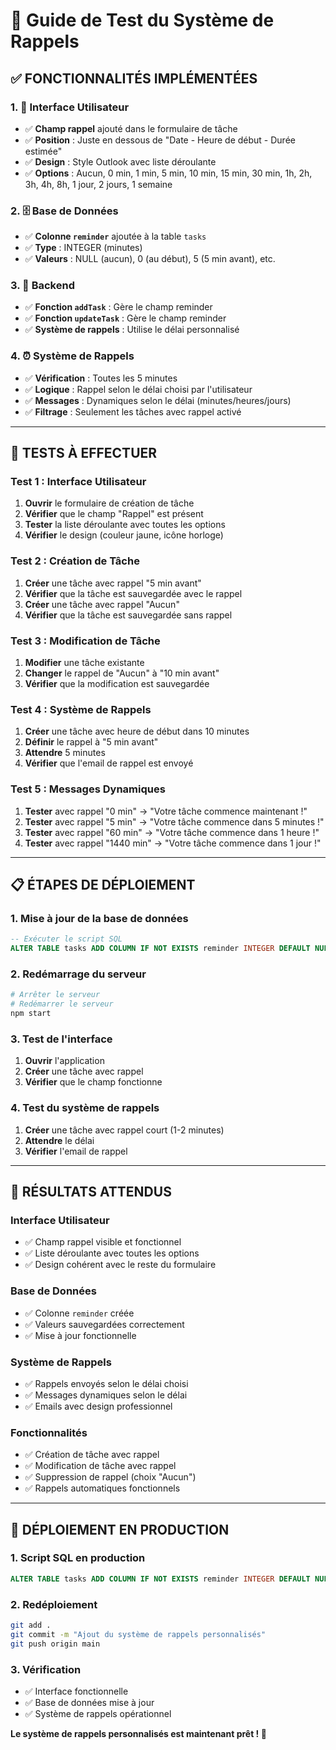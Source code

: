 # 🧪 Guide de Test du Système de Rappels

## ✅ **FONCTIONNALITÉS IMPLÉMENTÉES**

### **1. 🎯 Interface Utilisateur**
- ✅ **Champ rappel** ajouté dans le formulaire de tâche
- ✅ **Position** : Juste en dessous de "Date - Heure de début - Durée estimée"
- ✅ **Design** : Style Outlook avec liste déroulante
- ✅ **Options** : Aucun, 0 min, 1 min, 5 min, 10 min, 15 min, 30 min, 1h, 2h, 3h, 4h, 8h, 1 jour, 2 jours, 1 semaine

### **2. 🗄️ Base de Données**
- ✅ **Colonne `reminder`** ajoutée à la table `tasks`
- ✅ **Type** : INTEGER (minutes)
- ✅ **Valeurs** : NULL (aucun), 0 (au début), 5 (5 min avant), etc.

### **3. 🔧 Backend**
- ✅ **Fonction `addTask`** : Gère le champ reminder
- ✅ **Fonction `updateTask`** : Gère le champ reminder
- ✅ **Système de rappels** : Utilise le délai personnalisé

### **4. ⏰ Système de Rappels**
- ✅ **Vérification** : Toutes les 5 minutes
- ✅ **Logique** : Rappel selon le délai choisi par l'utilisateur
- ✅ **Messages** : Dynamiques selon le délai (minutes/heures/jours)
- ✅ **Filtrage** : Seulement les tâches avec rappel activé

---

## 🧪 **TESTS À EFFECTUER**

### **Test 1 : Interface Utilisateur**
1. **Ouvrir** le formulaire de création de tâche
2. **Vérifier** que le champ "Rappel" est présent
3. **Tester** la liste déroulante avec toutes les options
4. **Vérifier** le design (couleur jaune, icône horloge)

### **Test 2 : Création de Tâche**
1. **Créer** une tâche avec rappel "5 min avant"
2. **Vérifier** que la tâche est sauvegardée avec le rappel
3. **Créer** une tâche avec rappel "Aucun"
4. **Vérifier** que la tâche est sauvegardée sans rappel

### **Test 3 : Modification de Tâche**
1. **Modifier** une tâche existante
2. **Changer** le rappel de "Aucun" à "10 min avant"
3. **Vérifier** que la modification est sauvegardée

### **Test 4 : Système de Rappels**
1. **Créer** une tâche avec heure de début dans 10 minutes
2. **Définir** le rappel à "5 min avant"
3. **Attendre** 5 minutes
4. **Vérifier** que l'email de rappel est envoyé

### **Test 5 : Messages Dynamiques**
1. **Tester** avec rappel "0 min" → "Votre tâche commence maintenant !"
2. **Tester** avec rappel "5 min" → "Votre tâche commence dans 5 minutes !"
3. **Tester** avec rappel "60 min" → "Votre tâche commence dans 1 heure !"
4. **Tester** avec rappel "1440 min" → "Votre tâche commence dans 1 jour !"

---

## 📋 **ÉTAPES DE DÉPLOIEMENT**

### **1. Mise à jour de la base de données**
```sql
-- Exécuter le script SQL
ALTER TABLE tasks ADD COLUMN IF NOT EXISTS reminder INTEGER DEFAULT NULL;
```

### **2. Redémarrage du serveur**
```bash
# Arrêter le serveur
# Redémarrer le serveur
npm start
```

### **3. Test de l'interface**
1. **Ouvrir** l'application
2. **Créer** une tâche avec rappel
3. **Vérifier** que le champ fonctionne

### **4. Test du système de rappels**
1. **Créer** une tâche avec rappel court (1-2 minutes)
2. **Attendre** le délai
3. **Vérifier** l'email de rappel

---

## 🎯 **RÉSULTATS ATTENDUS**

### **Interface Utilisateur**
- ✅ Champ rappel visible et fonctionnel
- ✅ Liste déroulante avec toutes les options
- ✅ Design cohérent avec le reste du formulaire

### **Base de Données**
- ✅ Colonne `reminder` créée
- ✅ Valeurs sauvegardées correctement
- ✅ Mise à jour fonctionnelle

### **Système de Rappels**
- ✅ Rappels envoyés selon le délai choisi
- ✅ Messages dynamiques selon le délai
- ✅ Emails avec design professionnel

### **Fonctionnalités**
- ✅ Création de tâche avec rappel
- ✅ Modification de tâche avec rappel
- ✅ Suppression de rappel (choix "Aucun")
- ✅ Rappels automatiques fonctionnels

---

## 🚀 **DÉPLOIEMENT EN PRODUCTION**

### **1. Script SQL en production**
```sql
ALTER TABLE tasks ADD COLUMN IF NOT EXISTS reminder INTEGER DEFAULT NULL;
```

### **2. Redéploiement**
```bash
git add .
git commit -m "Ajout du système de rappels personnalisés"
git push origin main
```

### **3. Vérification**
- ✅ Interface fonctionnelle
- ✅ Base de données mise à jour
- ✅ Système de rappels opérationnel

**Le système de rappels personnalisés est maintenant prêt ! 🎉**
